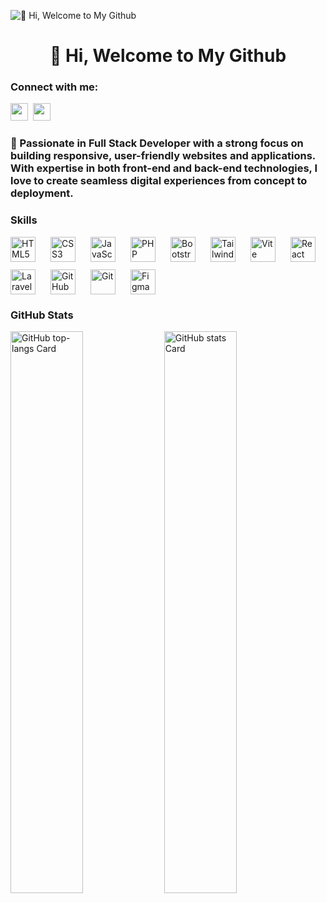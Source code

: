 ![👋 Hi, Welcome to My Github](https://user-images.githubusercontent.com/74038190/213910845-af37a709-8995-40d6-be59-724526e3c3d7.gif)

<div id="toc">
  <ul align="center" style="list-style: none">
    <summary>
      <h1>
        👋 Hi, Welcome to My Github
      </h1>
    </summary>
  </ul>
</div>

**<h3 align="left">Connect with me:</h3>** 
<p align="left"><a href="https://github.com/dimasrisky" target="_blank"><img src="https://img.shields.io/badge/GitHub-100000?style=for-the-badge&logo=github&logoColor=white" height="28" style="margin-right: 4px"></a> <a href="https://dribbble.com/dimas_rizky" target="_blank"><img src="https://img.shields.io/badge/Dribbble-EA4C89?style=for-the-badge&logo=dribbble&logoColor=white" height="28" style="margin-right: 4px"></a></p>

 **<h3 align="left">🚀 Passionate in Full Stack Developer with a strong focus on building responsive, user-friendly websites and applications. With expertise in both front-end and back-end technologies, I love to create seamless digital experiences from concept to deployment.</h3>**

 **<h3 align="left">Skills</h3>**

<div style="display: flex; flex-wrap: wrap; gap: 12px; justify-content: left;"><img src="https://cdn.jsdelivr.net/gh/devicons/devicon/icons/html5/html5-original.svg" height="40" alt="HTML5" style="margin-right: 12px"> <img src="https://cdn.jsdelivr.net/gh/devicons/devicon/icons/css3/css3-original.svg" height="40" alt="CSS3" style="margin-right: 12px"> <img src="https://cdn.jsdelivr.net/gh/devicons/devicon/icons/javascript/javascript-original.svg" height="40" alt="JavaScript" style="margin-right: 12px"> <img src="https://cdn.jsdelivr.net/gh/devicons/devicon/icons/php/php-original.svg" height="40" alt="PHP" style="margin-right: 12px"> <img src="https://cdn.jsdelivr.net/gh/devicons/devicon/icons/bootstrap/bootstrap-original.svg" height="40" alt="Bootstrap" style="margin-right: 12px"> <img src="https://cdn.jsdelivr.net/gh/devicons/devicon@latest/icons/tailwindcss/tailwindcss-original.svg" height="40" alt="Tailwind CSS" style="margin-right: 12px"> <img src="https://cdn.jsdelivr.net/gh/devicons/devicon@latest/icons/vitejs/vitejs-original.svg" height="40" alt="Vite" style="margin-right: 12px"> <img src="https://cdn.jsdelivr.net/gh/devicons/devicon/icons/react/react-original.svg" height="40" alt="React" style="margin-right: 12px"> <img src="https://cdn.jsdelivr.net/gh/devicons/devicon@latest/icons/laravel/laravel-original.svg" height="40" alt="Laravel" style="margin-right: 12px"> <img src="https://cdn.jsdelivr.net/gh/devicons/devicon/icons/github/github-original.svg" height="40" alt="GitHub" style="margin-right: 12px"> <img src="https://cdn.jsdelivr.net/gh/devicons/devicon/icons/git/git-original.svg" height="40" alt="Git" style="margin-right: 12px"> <img src="https://cdn.jsdelivr.net/gh/devicons/devicon@latest/icons/figma/figma-original.svg" height="40" alt="Figma" style="margin-right: 12px"></div>

 **<h3 align="left">GitHub Stats</h3>**

<p align="left">
  <img width="48%" src="https://github-readme-stats.vercel.app/api/top-langs?username=dimasrisky&theme=default&cache_seconds=1800&border_radius=4&hide_title=false&layout=compact&langs_count=5&card_width=400&hide_progress=false" alt="GitHub top-langs Card" />
  <img width="48%" src="https://github-readme-stats.vercel.app/api?username=dimasrisky&theme=default&cache_seconds=1800&border_radius=4&hide_title=false&hide_rank=false&show_icons=true&include_all_commits=true&line_height=25" alt="GitHub stats Card" />
</p>

